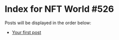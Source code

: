 # Index for NFT World #526
Posts will be displayed in the order below:

- [Your first post](./001-first.md)

